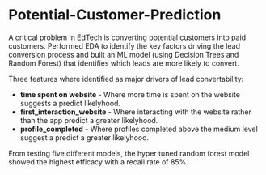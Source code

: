 # Potential-Customer-Prediction
A critical problem in EdTech is converting potential customers into paid customers. Performed EDA to identify the key factors driving the lead conversion process and built an ML model (using Decision Trees and Random Forest) that identifies which leads are more likely to convert.

Three features where identified as major drivers of lead convertability:
* **time spent on website** - Where more time is spent on the website suggests a predict likelyhood.
* **first_interaction_website** - Where interacting with the website rather than the app predict a greater likelyhood.
* **profile_completed**  - Where profiles completed above the medium level suggest a predict a greater likelyhood. 

From testing five different models, the hyper tuned random forest model showed the highest efficacy with a recall rate of 85%.
